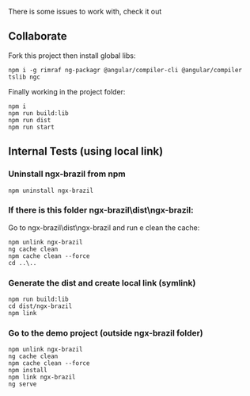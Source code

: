 There is some issues to work with, check it out

## Collaborate

Fork this project then install global libs:
```
npm i -g rimraf ng-packagr @angular/compiler-cli @angular/compiler tslib ngc
```

Finally working in the project folder:

```
npm i
npm run build:lib
npm run dist
npm run start
```

## Internal Tests (using local link)

### Uninstall ngx-brazil from npm
```
npm uninstall ngx-brazil
```

### If there is this folder ngx-brazil\dist\ngx-brazil:
Go to ngx-brazil\dist\ngx-brazil and run e clean the cache:
```
npm unlink ngx-brazil
ng cache clean
npm cache clean --force
cd ..\..
```

### Generate the dist and create local link (symlink)
```
npm run build:lib
cd dist/ngx-brazil
npm link
```

### Go to the demo project (outside ngx-brazil folder)
```
npm unlink ngx-brazil
ng cache clean
npm cache clean --force
npm install
npm link ngx-brazil
ng serve

```